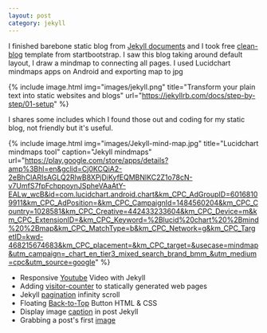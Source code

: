 ```yaml
---
layout: post
category: jekyll
---
```


I finished barebone static blog from [Jekyll documents] and I took free [clean-blog] template from startbootstrap. I saw this blog taking around default layout, I draw a mindmap to connecting all pages.
I used Lucidchart mindmaps apps on Android and exporting map to jpg

{% include image.html 
            img="images/jekyll.png" 
            title="Transform your plain text into static websites and blogs" 
            url="https://jekyllrb.com/docs/step-by-step/01-setup" %}

I shares some includes which I found those out and coding for my static blog, not friendly but it's useful.

{% include image.html
            img="images/Jekyll-mind-map.jpg"
            title="Lucidchart mindmaps tool" 
            caption="Jekyll mindmaps"
            url="https://play.google.com/store/apps/details?amp%3Bhl=en&gclid=Cj0KCQiA2-2eBhClARIsAGLQ2RlwB8XPjDiKyfEQMBNlKC2Z1o78cN-v7UmfS7fpFchppoynJSpheVAaAtY-EALw_wcB&id=com.lucidchart.android.chart&km_CPC_AdGroupID=60168109911&km_CPC_AdPosition=&km_CPC_CampaignId=1484560204&km_CPC_Country=1028581&km_CPC_Creative=442433233604&km_CPC_Device=m&km_CPC_ExtensionID=&km_CPC_Keyword=%2Blucid%20chart%20%2Bmind%20%2Bmap&km_CPC_MatchType=b&km_CPC_Network=g&km_CPC_TargetID=kwd-468215674683&km_CPC_placement=&km_CPC_target=&usecase=mindmap&utm_campaign=_chart_en_tier3_mixed_search_brand_bmm_&utm_medium=cpc&utm_source=google" %}

- Responsive [Youtube] Video with Jekyll
- Adding [visitor-counter] to statically generated web pages
- Jekyll [pagination] infinity scroll
- Floating [Back-to-Top] Button HTML & CSS
- Display image [caption] in post Jekyll
- Grabbing a post's first [image]

[Jekyll documents]: https://jekyllrb.com/docs/step-by-step/01-setup
[clean-blog]: https://startbootstrap.com/previews/clean-blog
[Youtube]: https://www.chunkhang.com/blog/responsive-youtube-video-with-jekyll
[visitor-counter]: https://ravichaganti.com/blog/adding-visitor-counter-to-statically-generated-web-pages/
[pagination]: https://github.com/colineberhardt/jekyll-pagination-infinite-scroll/
[Back-to-Top]: https://codeconvey.com/floating-back-to-top-button-html/
[caption]: https://superdevresources.com/image-caption-jekyll/
[image]: https://stackoverflow.com/a/25466298
